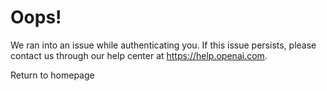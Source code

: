 # Oops!

We ran into an issue while authenticating you. If this issue persists, please contact us through our help center at https://help.openai.com.

Return to homepage
